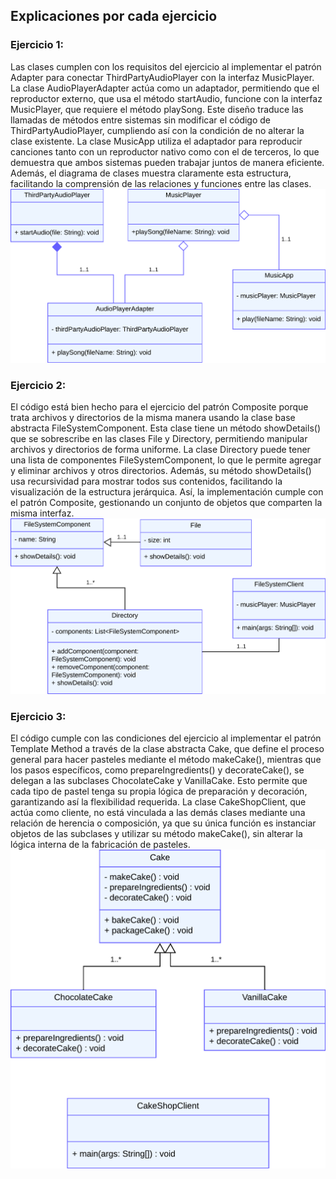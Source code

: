 ## Explicaciones por cada ejercicio
### Ejercicio 1: 
Las clases cumplen con los requisitos del ejercicio al implementar el patrón Adapter para conectar ThirdPartyAudioPlayer con la interfaz MusicPlayer. La clase AudioPlayerAdapter actúa como un adaptador, permitiendo que el reproductor externo, que usa el método startAudio, funcione con la interfaz MusicPlayer, que requiere el método playSong. Este diseño traduce las llamadas de métodos entre sistemas sin modificar el código de ThirdPartyAudioPlayer, cumpliendo así con la condición de no alterar la clase existente. La clase MusicApp utiliza el adaptador para reproducir canciones tanto con un reproductor nativo como con el de terceros, lo que demuestra que ambos sistemas pueden trabajar juntos de manera eficiente. Además, el diagrama de clases muestra claramente esta estructura, facilitando la comprensión de las relaciones y funciones entre las clases.
![imagen1](https://github.com/lazamartinez/2024-poo2-ejercicio3-primeraparte/blob/main/2024-tp3-primeraparte/ejercicio1/Ejercicio1.png)

### Ejercicio 2: 
El código está bien hecho para el ejercicio del patrón Composite porque trata archivos y directorios de la misma manera usando la clase base abstracta FileSystemComponent. Esta clase tiene un método showDetails() que se sobrescribe en las clases File y Directory, permitiendo manipular archivos y directorios de forma uniforme. La clase Directory puede tener una lista de componentes FileSystemComponent, lo que le permite agregar y eliminar archivos y otros directorios. Además, su método showDetails() usa recursividad para mostrar todos sus contenidos, facilitando la visualización de la estructura jerárquica. Así, la implementación cumple con el patrón Composite, gestionando un conjunto de objetos que comparten la misma interfaz.
![imagen1](https://github.com/lazamartinez/2024-poo2-ejercicio3-primeraparte/blob/main/2024-tp3-primeraparte/ejercicio2/Ejercicio2.png)

### Ejercicio 3: 
El código cumple con las condiciones del ejercicio al implementar el patrón Template Method a través de la clase abstracta Cake, que define el proceso general para hacer pasteles mediante el método makeCake(), mientras que los pasos específicos, como prepareIngredients() y decorateCake(), se delegan a las subclases ChocolateCake y VanillaCake. Esto permite que cada tipo de pastel tenga su propia lógica de preparación y decoración, garantizando así la flexibilidad requerida. La clase CakeShopClient, que actúa como cliente, no está vinculada a las demás clases mediante una relación de herencia o composición, ya que su única función es instanciar objetos de las subclases y utilizar su método makeCake(), sin alterar la lógica interna de la fabricación de pasteles.
![imagen1](https://github.com/lazamartinez/2024-poo2-ejercicio3-primeraparte/blob/main/2024-tp3-primeraparte/ejercicio3/Ejercicio3.png)
